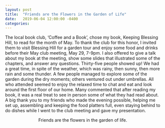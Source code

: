 ```yaml
---
layout: post
title:  "Friends are the Flowers in the Garden of Life"
date:   2019-06-04 12:00:00 -0400
categories:
---
```

The local book club, ‘Coffee and a Book’, chose my book, Keeping Blessing Hill, to read for the month of May. To thank the club for this honor, I invited them to visit Blessing Hill for a garden tour and enjoy some food and drinks before their May club meeting, May 29, 7-9pm. I also offered to give a talk about my book at the meeting, show some slides that illustrated some of the chapters, and answer any questions. Thirty-five people showed up! We had a great time, in spite of the weather, which was rainy, then sunny, then more rain and some thunder. A few people managed to explore some of the garden during the dry moments; others ventured out under umbrellas. All who attended seemed to enjoy the relaxed time to chat and eat and look around the first floor of our home. Many commented that after reading my book, it was a real treat to see in person some of what they had read about. A big thank you to my friends who made the evening possible, helping me set up, assembling and keeping the food platters full, even staying behind to do dishes while I went to the club meeting and gave my presentation.

<p style="text-align: center;">Friends are the flowers in the garden of life.</p>
